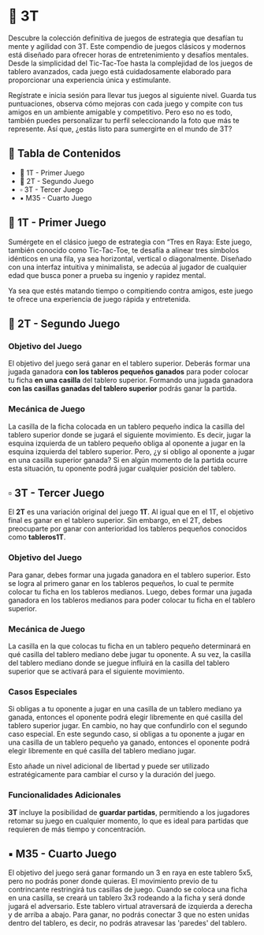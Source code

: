 # 🌟 3T

Descubre la colección definitiva de juegos de estrategia que desafían tu mente y agilidad con 3T. Este compendio de juegos clásicos y modernos está diseñado para ofrecer horas de entretenimiento y desafíos mentales. Desde la simplicidad del Tic-Tac-Toe hasta la complejidad de los juegos de tablero avanzados, cada juego está cuidadosamente elaborado para proporcionar una experiencia única y estimulante.

Regístrate e inicia sesión para llevar tus juegos al siguiente nivel. Guarda tus puntuaciones, observa cómo mejoras con cada juego y compite con tus amigos en un ambiente amigable y competitivo. Pero eso no es todo, también puedes personalizar tu perfil seleccionando la foto que más te represente. Así que, ¿estás listo para sumergirte en el mundo de 3T?

## 📑 Tabla de Contenidos

- 🔹 1T - Primer Juego 
- 🔸 2T - Segundo Juego
- ▫️ 3T - Tercer Juego 
- ▪️ M35 - Cuarto Juego

## 🔹 1T - Primer Juego

Sumérgete en el clásico juego de estrategia con “Tres en Raya: Este juego, también conocido como Tic-Tac-Toe, te desafía a alinear tres símbolos idénticos en una fila, ya sea horizontal, vertical o diagonalmente. Diseñado con una interfaz intuitiva y minimalista, se adecúa al jugador de cualquier edad que busca poner a prueba su ingenio y rapidez mental.

Ya sea que estés matando tiempo o compitiendo contra amigos, este juego te ofrece una experiencia de juego rápida y entretenida.

## 🔸 2T - Segundo Juego 

### Objetivo del Juego
El objetivo del juego será ganar en el tablero superior. Deberás formar una jugada ganadora **con los tableros pequeños ganados** para poder colocar tu ficha **en una casilla** del tablero superior. Formando una jugada ganadora **con las casillas ganadas del tablero superior** podrás ganar la partida.

### Mecánica de Juego
La casilla de la ficha colocada en un tablero pequeño indica la casilla del tablero superior donde se jugará el siguiente movimiento. Es decir, jugar la esquina izquierda de un tablero pequeño obliga al oponente a jugar en la esquina izquierda del tablero superior. Pero, ¿y si obligo al oponente a jugar en una casilla superior ganada? Si en algún momento de la partida ocurre esta situación, tu oponente podrá jugar cualquier posición del tablero.

## ▫️ 3T - Tercer Juego 

El **2T** es una variación original del juego **1T**. Al igual que en el 1T, el objetivo final es ganar en el tablero superior. Sin embargo, en el 2T, debes preocuparte por ganar con anterioridad los tableros pequeños conocidos como **tableros1T**.

### Objetivo del Juego
Para ganar, debes formar una jugada ganadora en el tablero superior. Esto se logra al primero ganar en los tableros pequeños, lo cual te permite colocar tu ficha en los tableros medianos. Luego, debes formar una jugada ganadora en los tableros medianos para poder colocar tu ficha en el tablero superior.

### Mecánica de Juego
La casilla en la que colocas tu ficha en un tablero pequeño determinará en qué casilla del tablero mediano debe jugar tu oponente. A su vez, la casilla del tablero mediano donde se juegue influirá en la casilla del tablero superior que se activará para el siguiente movimiento.

### Casos Especiales
Si obligas a tu oponente a jugar en una casilla de un tablero mediano ya ganada, entonces el oponente podrá elegir libremente en qué casilla del tablero superior jugar. En cambio, no hay que confundirlo con el segundo caso especial. En este segundo caso, si obligas a tu oponente a jugar en una casilla de un tablero pequeño ya ganado, entonces el oponente podrá elegir libremente en qué casilla del tablero mediano jugar.

Esto añade un nivel adicional de libertad y puede ser utilizado estratégicamente para cambiar el curso y la duración del juego.

### Funcionalidades Adicionales
**3T** incluye la posibilidad de **guardar partidas**, permitiendo a los jugadores retomar su juego en cualquier momento, lo que es ideal para partidas que requieren de más tiempo y concentración.


## ▪️ M35 - Cuarto Juego 

El objetivo del juego será ganar formando un 3 en raya en este tablero 5x5, pero no podrás poner donde quieras. El movimiento previo de tu contrincante restringirá tus casillas de juego.
Cuando se coloca una ficha en una casilla, se creará un tablero 3x3 rodeando a la ficha y será donde jugará el adversario.
Este tablero virtual atraversará de izquierda a derecha y de arriba a abajo.
Para ganar, no podrás conectar 3 que no esten unidas dentro del tablero, es decir, no podrás atravesar las 'paredes' del tablero.
